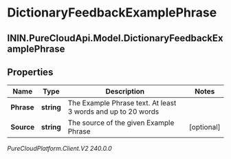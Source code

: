 # DictionaryFeedbackExamplePhrase

## ININ.PureCloudApi.Model.DictionaryFeedbackExamplePhrase

## Properties

|Name | Type | Description | Notes|
|------------ | ------------- | ------------- | -------------|
| **Phrase** | **string** | The Example Phrase text. At least 3 words and up to 20 words | |
| **Source** | **string** | The source of the given Example Phrase | [optional] |



_PureCloudPlatform.Client.V2 240.0.0_

